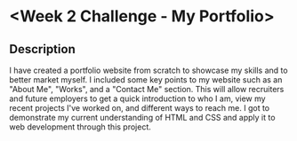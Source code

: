 # <Week 2 Challenge - My Portfolio>

## Description

I have created a portfolio website from scratch to showcase my skills and to better market myself. I included some key points to my website such as an "About Me", "Works", and a "Contact Me" section. This will allow recruiters and future employers to get a quick introduction to who I am, view my recent projects I've worked on, and different ways to reach me. I got to demonstrate my current understanding of HTML and CSS and apply it to web development through this project.
